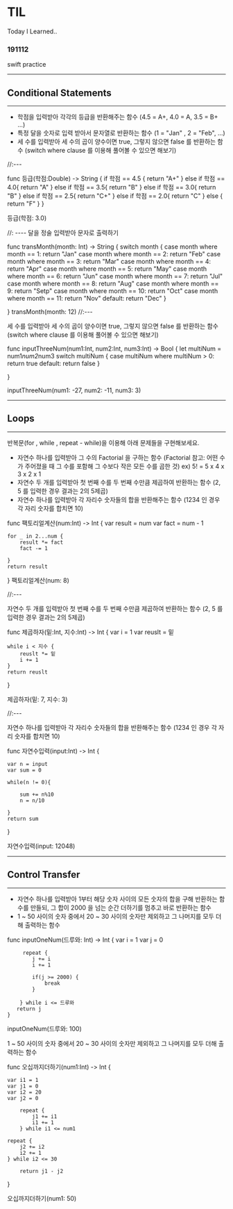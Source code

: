 # TIL
Today I Learned..

### 191112
swift practice


 ---
 ## Conditional Statements
 ---

 - 학점을 입력받아 각각의 등급을 반환해주는 함수 (4.5 = A+,  4.0 = A, 3.5 = B+ ...)
 - 특정 달을 숫자로 입력 받아서 문자열로 반환하는 함수 (1 = "Jan" , 2 = "Feb", ...)
 - 세 수를 입력받아 세 수의 곱이 양수이면 true, 그렇지 않으면 false 를 반환하는 함수
   (switch where clause 를 이용해 풀어볼 수 있으면 해보기)


//:---

func 등급(학점:Double) -> String {
    if 학점 == 4.5 {
        return "A+"
    } else if  학점 == 4.0{
        return "A"
    } else if  학점 == 3.5{
        return "B"
    } else if  학점 == 3.0{
        return "B"
    } else if  학점 == 2.5{
        return "C+"
    } else if  학점 == 2.0{
        return "C"
    } else {
        return "F"
    }
}

등급(학점: 3.0)

//: ----
달을 정술 입력받아 문자로 출력하기

func transMonth(month: Int) -> String {
    switch month {
    case month where month == 1:
        return "Jan"
    case month where month == 2:
        return "Feb"
    case month where month == 3:
        return "Mar"
    case month where month == 4:
        return "Apr"
    case month where month == 5:
        return "May"
    case month where month == 6:
        return "Jun"
    case month where month == 7:
        return "Jul"
    case month where month == 8:
        return "Aug"
    case month where month == 9:
        return "Setp"
    case month where month == 10:
        return "Oct"
    case month where month == 11:
        return "Nov"
    default:
        return "Dec"
    }
    
}
transMonth(month: 12)
//:---

세 수를 입력받아 세 수의 곱이 양수이면 true, 그렇지 않으면 false 를 반환하는 함수
(switch where clause 를 이용해 풀어볼 수 있으면 해보기)

func inputThreeNum(num1:Int, num2:Int, num3:Int) -> Bool {
    let multiNum = num1*num2*num3
    switch multiNum {
    case multiNum where multiNum > 0:
        return true
    default:
        return false
    }
    
}

inputThreeNum(num1: -27, num2: -11, num3: 3)

 ---
 ## Loops
 ---

 반복문(for , while , repeat - while)을 이용해 아래 문제들을 구현해보세요.
 - 자연수 하나를 입력받아 그 수의 Factorial 을 구하는 함수
   (Factorial 참고: 어떤 수가 주어졌을 때 그 수를 포함해 그 수보다 작은 모든 수를 곱한 것)
   ex) 5! = 5 x 4 x 3 x 2 x 1
 - 자연수 두 개를 입력받아 첫 번째 수를 두 번째 수만큼 제곱하여 반환하는 함수
   (2, 5 를 입력한 경우 결과는 2의 5제곱)
 - 자연수 하나를 입력받아 각 자리수 숫자들의 합을 반환해주는 함수
   (1234 인 경우 각 자리 숫자를 합치면 10)



func 팩토리얼계산(num:Int) -> Int {
    var result = num
    var fact = num - 1
    
    for _ in 2...num {
        result *= fact
        fact -= 1
        
    }
    return result
}
팩토리얼계산(num: 8)

//:---

자연수 두 개를 입력받아 첫 번째 수를 두 번째 수만큼 제곱하여 반환하는 함수
(2, 5 를 입력한 경우 결과는 2의 5제곱)

func 제곱하자(밑:Int, 지수:Int) -> Int {
    var i = 1
    var reuslt = 밑
    
    while i < 지수 {
        reuslt *= 밑
        i += 1
    }
    return reuslt
}

제곱하자(밑: 7, 지수: 3)

//:---

자연수 하나를 입력받아 각 자리수 숫자들의 합을 반환해주는 함수
(1234 인 경우 각 자리 숫자를 합치면 10)

func 자연수입력(input:Int) -> Int {
    
    var n = input
    var sum = 0
    
    while(n != 0){
        
        sum += n%10
        n = n/10

    }
    return sum
}

자연수입력(input: 12048)

 ---
 ## Control Transfer
 ---

 - 자연수 하나를 입력받아 1부터 해당 숫자 사이의 모든 숫자의 합을 구해 반환하는 함수를 만들되,
   그 합이 2000 을 넘는 순간 더하기를 멈추고 바로 반환하는 함수
 - 1 ~ 50 사이의 숫자 중에서 20 ~ 30 사이의 숫자만 제외하고 그 나머지를 모두 더해 출력하는 함수



func inputOneNum(드루와: Int) -> Int {
  var i = 1
  var j = 0
 
         repeat {
            j += i
            i += 1
            
            if(j >= 2000) {
                break
            }
            
        } while i <= 드루와
       return j
    }

inputOneNum(드루와: 100)


1 ~ 50 사이의 숫자 중에서 20 ~ 30 사이의 숫자만 제외하고 그 나머지를 모두 더해 출력하는 함수


func 오십까지더하기(num1:Int) -> Int {
    
    var i1 = 1
    var j1 = 0
    var i2 = 20
    var j2 = 0
      
        repeat {
            j1 += i1
            i1 += 1
        } while i1 <= num1
    
    repeat {
        j2 += i2
        i2 += 1
    } while i2 <= 30
    
        return j1 - j2
    
}

오십까지더하기(num1: 50)


